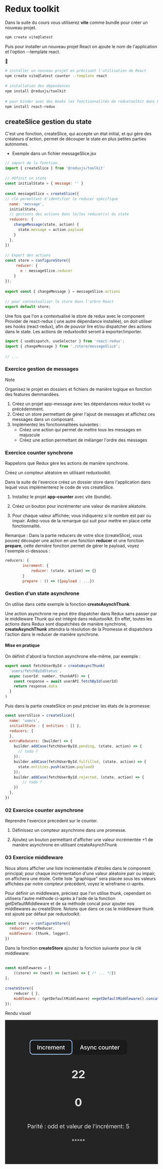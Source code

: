# Redux toolkit

Dans la suite du cours vous utiliserez **vite** comme bundle pour créer un nouveau projet.

```bash
npm create vite@latest
```

Puis pour installer un nouveau projet React on ajoute le nom de l'application et l'option --template react.

:shell:

```bash
# installer un nouveau projet en précisant l'utilisation de React
npm create vite@latest counter --template react

# installation des dépendances
npm install @reduxjs/toolkit

# pour binder avec des Hooks les fonctionnalités de reduxtoolkit dans React
npm install react-redux
```

## createSlice gestion du state

C'est une fonction, createSlice, qui accepte un état initial, et qui gère des créateurs d'action, permet de découper le state en plus petites parties autonomes.

- Exemple dans un fichier messageSlice.jsx

```js
// import de la fonction 
import { createSlice } from '@reduxjs/toolkit'

// définit un state 
const initialState = { message: '' }

const messageSlice = createSlice({
// clé permettant d'identifier le reducer spécifique 
  name: 'message',
  initialState,
  // gestions des actions dans le/les reducer(s) du state
  reducers: {
    changeMessage(state, action) {
      state.message = action.payload
    }
  },
})

// Export des actions
const store = configureStore({
     reducer: {
       e : messageSlice.reducer
    }
});

export const { changeMessage } = messageSlice.actions

// pour contextualiser le store dans l'arbre React
export default store;
```

Une fois que l'on a contextualisé le store de redux avec le component Provider de react-redux ( une autre dépendance installée), on doit utiliser ses hooks (react-redux), afin de pouvoir lire et/ou dispatcher des actions dans le state. Les actions de reduxtoolkit seront à exporter/importer.

```js
import { useDispatch, useSelector } from 'react-redux';
import { changeMessage } from './store/messageSlice';

// ...
```

### Exercice gestion de messages

> [!NOTE]
> Organisez le projet en dossiers et fichiers de manière logique en fonction des features demmandées.

1. Créez un projet app-message avec les dépendances redux toolkit vu précédemment.
1. Créez un store permettant de gérer l'ajout de messages et affichez ces messages dans un composant.
1. Implémentez les fonctionnalitées suivantes :
   - Créez une action qui permet de mettre tous les messages en majuscule
   - Créez une action permettant de mélanger l'ordre des messages

### Exercice counter synchrone

Rappelons que Redux gère les actions de manière synchrone.

Créez un compteur aléatoire en utilisant reduxtoolkit.

Dans la suite de l'exercice créez un dossier store dans l'application dans lequel vous implémenterez le code de vos createSlice.

1. Installez le projet **app-counter** avec vite (bundle).

2. Créez un bouton pour incrémenter une valeur de manière aléatoire.

3. Pour chaque valeur affichée; vous indiquerez si le nombre est pair ou impair. Aidez-vous de la remarque qui suit pour mettre en place cette fonctionnalité.

Remarque : Dans la partie reducers de votre slice (createSlice), vous pouvez découper une action en une fonction **reducer** et une fonction **prepare**, cette dernière fonction permet de gérer le payload, voyez l'exemple ci-dessous :

```js
reducers: {
        increment: {
            reducer: (state, action) => {}
        }
        prepare : () => ({payload : ...})
```

### Gestion d'un state asynchrone

On utilise dans cette exemple la fonction **createAsynchThunk**.

Une action asynchrone ne peut être dispatcher dans Redux sans passer par le middleware Thunk qui est intégré dans reduxtoolkit. En effet, toutes les actions dans Redux sont dispatchées de manière synchrone, **createAsynchThunk** attendra la résolution de la Promesse et dispatchera l'action dans le reducer de manière synchrone.

#### Mise en pratique

On définit d'abord la fonction asynchrone elle-même, par exemple :

```js
export const fetchUserById = createAsyncThunk(
  'users/fetchByIdStatus',
  async (userId: number, thunkAPI) => {
    const response = await userAPI.fetchById(userId)
    return response.data
  }
)
```

Puis dans la partie createSlice on peut préciser les états de la promesse:

```js
const usersSlice = createSlice({
  name: 'users',
  initialState : { entities : [] },
  reducers: {
  },
  extraReducers: (builder) => {
    builder.addCase(fetchUserById.pending, (state, action) => {
      // todo ?
    });
    builder.addCase(fetchUserById.fulfilled, (state, action) => {
      state.entities.push(action.payload)
    });
    builder.addCase(fetchUserById.rejected, (state, action) => {
        // todo ?
    })
  },
})
```

### 02 Exercice counter asynchrone

Reprendre l'exercice précédent sur le counter.

1. Définissez un compteur asynchrone dans une promesse.

2. Ajoutez un bouton permettant d'afficher une valeur incrémentée +1 de manière asynchrone en utilisant createAsynchThunk

### 03 Exercice middleware

Nous allons afficher une liste incrémentable d'étoiles dans le component principal; pour chaque incrémentation d'une valeur aléatoire pair ou impair, on affichera une étoile. Cette liste "graphique" sera placée sous les valeurs affichées par notre compteur précédent, voyez le wireframe ci-après.

Pour définir un middleware, précisez que l'on utilise thunk, cependant on utilisera l'autre méthode ci-après à l'aide de la fonction getDefaultMiddleware et de sa méthode concat pour ajouter nos middlewares au createStore. Notons que dans ce cas le middleware thunk est ajouté par défaut par reduxtoolkit.

```js
const store = configureStore({
  reducer: rootReducer,
  middleware: [thunk, logger],
})
```

Dans la fonction **createStore** ajoutez la fonction suivante pour la clé middleware:

```js

const middlewares = [
    ((store) => (next) => (action) => { /* ... */})
];

createStore({
    reducer { },
    middleware : (getDefaultMiddleware) =>getDefaultMiddleware().concat([ ...middlewares ] )
});
```

Rendu visuel

![counter](./images/counter.png)
